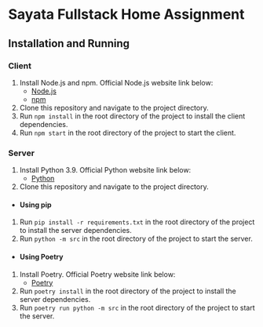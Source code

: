 # Sayata Fullstack Home Assignment

## Installation and Running
### Client
1. Install Node.js and npm. Official Node.js website link below:
    * [Node.js](https://nodejs.org/en/download/)
    * [npm](https://www.npmjs.com/get-npm)
2. Clone this repository and navigate to the project directory.
3. Run `npm install` in the root directory of the project to install the client dependencies.
4. Run `npm start` in the root directory of the project to start the client.

### Server
1. Install Python 3.9. Official Python website link below:
    * [Python](https://www.python.org/downloads/)
2. Clone this repository and navigate to the project directory.

* #### Using pip
1. Run `pip install -r requirements.txt` in the root directory of the project to install the server dependencies.
2. Run `python -m src` in the root directory of the project to start the server.

* #### Using Poetry
1. Install Poetry. Official Poetry website link below:
    * [Poetry](https://python-poetry.org/docs/#installation)
2. Run `poetry install` in the root directory of the project to install the server dependencies.
3. Run `poetry run python -m src` in the root directory of the project to start the server.
